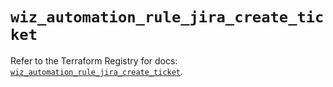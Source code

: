 # `wiz_automation_rule_jira_create_ticket`

Refer to the Terraform Registry for docs: [`wiz_automation_rule_jira_create_ticket`](https://registry.terraform.io/providers/axtongrams/wiz/1.2.5/docs/resources/automation_rule_jira_create_ticket).
